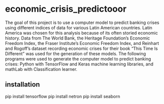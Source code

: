 # economic_crisis_predictooor

The goal of this project is to use a computer model to predict banking crises using different indices of data for various Latin American countries. Latin America was chosen for this analysis because of its often storied economic history. Data from The World Bank, the Heritage Foundation’s Economic Freedom Index, the Fraser Institute’s Economic Freedom Index, and Reinhart and Rogoff’s dataset recording economic crises for their book “This Time Is Different” was used for the generation of these models. The following programs were used to generate the computer model to predict banking crises: Python with TensorFlow and Keras machine learning libraries, and mathLab with Classification learner.

installation
---------------
pip install tensorflow
pip install netron
pip install seaborn

